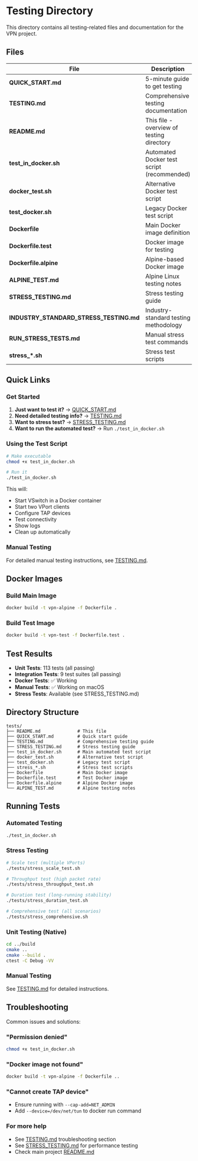 # Testing Directory

This directory contains all testing-related files and documentation for the VPN project.

## Files

| File | Description |
|------|-------------|
| **QUICK_START.md** | 5-minute guide to get testing |
| **TESTING.md** | Comprehensive testing documentation |
| **README.md** | This file - overview of testing directory |
| **test_in_docker.sh** | Automated Docker test script (recommended) |
| **docker_test.sh** | Alternative Docker test script |
| **test_docker.sh** | Legacy Docker test script |
| **Dockerfile** | Main Docker image definition |
| **Dockerfile.test** | Docker image for testing |
| **Dockerfile.alpine** | Alpine-based Docker image |
| **ALPINE_TEST.md** | Alpine Linux testing notes |
| **STRESS_TESTING.md** | Stress testing guide |
| **INDUSTRY_STANDARD_STRESS_TESTING.md** | Industry-standard testing methodology |
| **RUN_STRESS_TESTS.md** | Manual stress test commands |
| **stress_*.sh** | Stress test scripts |

## Quick Links

### Get Started

1. **Just want to test it?** → [QUICK_START.md](QUICK_START.md)
2. **Need detailed testing info?** → [TESTING.md](TESTING.md)
3. **Want to stress test?** → [STRESS_TESTING.md](STRESS_TESTING.md)
4. **Want to run the automated test?** → Run `./test_in_docker.sh`

### Using the Test Script

```bash
# Make executable
chmod +x test_in_docker.sh

# Run it
./test_in_docker.sh
```

This will:
- Start VSwitch in a Docker container
- Start two VPort clients
- Configure TAP devices
- Test connectivity
- Show logs
- Clean up automatically

### Manual Testing

For detailed manual testing instructions, see [TESTING.md](TESTING.md).

## Docker Images

### Build Main Image

```bash
docker build -t vpn-alpine -f Dockerfile .
```

### Build Test Image

```bash
docker build -t vpn-test -f Dockerfile.test .
```

## Test Results

- **Unit Tests**: 113 tests (all passing)
- **Integration Tests**: 9 test suites (all passing)
- **Docker Tests**: ✅ Working
- **Manual Tests**: ✅ Working on macOS
- **Stress Tests**: Available (see STRESS_TESTING.md)

## Directory Structure

```
tests/
├── README.md              # This file
├── QUICK_START.md         # Quick start guide
├── TESTING.md             # Comprehensive testing guide
├── STRESS_TESTING.md      # Stress testing guide
├── test_in_docker.sh      # Main automated test script
├── docker_test.sh         # Alternative test script
├── test_docker.sh         # Legacy test script
├── stress_*.sh            # Stress test scripts
├── Dockerfile             # Main Docker image
├── Dockerfile.test        # Test Docker image
├── Dockerfile.alpine      # Alpine Docker image
└── ALPINE_TEST.md         # Alpine testing notes
```

## Running Tests

### Automated Testing

```bash
./test_in_docker.sh
```

### Stress Testing

```bash
# Scale test (multiple VPorts)
./tests/stress_scale_test.sh

# Throughput test (high packet rate)
./tests/stress_throughput_test.sh

# Duration test (long-running stability)
./tests/stress_duration_test.sh

# Comprehensive test (all scenarios)
./tests/stress_comprehensive.sh
```

### Unit Testing (Native)

```bash
cd ../build
cmake ..
cmake --build .
ctest -C Debug -VV
```

### Manual Testing

See [TESTING.md](TESTING.md) for detailed instructions.

## Troubleshooting

Common issues and solutions:

### "Permission denied"
```bash
chmod +x test_in_docker.sh
```

### "Docker image not found"
```bash
docker build -t vpn-alpine -f Dockerfile ..
```

### "Cannot create TAP device"
- Ensure running with `--cap-add=NET_ADMIN`
- Add `--device=/dev/net/tun` to docker run command

### For more help
- See [TESTING.md](TESTING.md) troubleshooting section
- See [STRESS_TESTING.md](STRESS_TESTING.md) for performance testing
- Check main project [README.md](../README.md)

